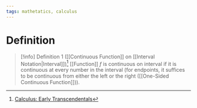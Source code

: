 ```yaml
---
tags: mathetatics, calculus
---
```


# Definition

> [!info] Definition 1 ([[Continuous Function]] on [[Interval Notation|Interval]])[^1]
> [[Function]] $f$ is continuous on interval if it is continuous at every number in the interval (for endpoints, it suffices to be continuous from either the left or the right ([[One-Sided Continuous Function]])).

[^1]: [Calculus: Early Transcendentals](zotero://open-pdf/library/items/EEFDQ9Y5?page=149)